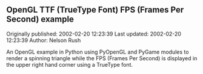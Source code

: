 ## OpenGL TTF (TrueType Font) FPS (Frames Per Second) example

Originally published: 2002-02-20 12:23:39
Last updated: 2002-02-20 12:23:39
Author: Nelson Rush

An OpenGL example in Python using PyOpenGL and PyGame modules to render a spinning triangle while the FPS (Frames Per Second) is displayed in the upper right hand corner using a TrueType font.